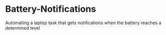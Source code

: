 # Battery-Notifications

Automating a laptop task that gets notifications when the battery reaches a determined level